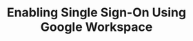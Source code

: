 ---
# -------------------------- #
#      Page & Formatting     #
# -------------------------- #

title: Enabling Single Sign-On Using Google Workspace
permalink: /account-security/single-sign-on/enabling-google-workspace-saml
summary: "Connect your Google Workspace account to Stitch and enable Single Sign-On (SSO)."

input: false
layout: tutorial
feedback: true

key: "single-sign-on-google-workspace"
type: "security"
weight: 4


# -------------------------- #
#         IdP Details        #
# -------------------------- #

idp: true
name: "google-workspace"
display-name: "Google Workspace"


# -------------------------- #
#   RELATED SIDEBAR LINKS    #
# -------------------------- #

related:
  - title: "Single Sign-On documentation"
    link: "{{ link.security.single-sign-on | prepend: site.baseurl }}"

  - title: "Stitch team roles and permissions"
    link: "{{ link.account.team-roles-permissions | prepend: site.baseurl }}"


# -------------------------- #
#        Introduction        #
# -------------------------- #

intro: |
  {% capture sso-admin %}
  If this is the first time SSO is enabled, the Stitch user who configures the connection will become an SSO Admin. Additional SSO Admins may be added by contacting support.

  Refer to the [Team member roles and permissions documentation]({{ link.account.team-roles-permissions | prepend: site.baseurl }}) for more info about privileges in Stitch.
  {% endcapture %}

  {% capture sso-admin-note %}
  Setting up or modifying an existing {{ page.display-name }} connection requires SSO Admin privileges in Stitch. {{ sso-admin }}
  {% endcapture %}

  {% include note.html first-line="**Stitch SSO Admin privileges required**" content=sso-admin-note %}

  {{ page.summary }}

  In this guide, we'll cover:

  {% for step in page.steps %}
  - [{{ step.summary | flatify }}](#{{ step.anchor }})
  {% endfor %}


# -------------------------- #
#        Requirements        #
# -------------------------- #

requirements:
  - item: |
      **SSO Admin privileges in Stitch.** {{ sso-admin }}

  - item: |
      **Super Admin privileges in {{ page.display-name }} that allow you to add and configure applications.** If you don't have these privileges, **contact a {{ page.display-name }} admin before continuing**.

      Refer to [{{ page.display-name }}'s documentation](https://support.google.com/a/answer/2405986#super_admin){:target="new"} for more info.


# -------------------------- #
#           Content          #
# -------------------------- #

steps:
  - title: "Create and configure an {{ page.display-name }} app"
    anchor: "create-configure-sso-app"
    summary: "Creating and configuring an {{ page.display-name }} app"
    content: |
      {% for substep in step.substeps %}
      - [Step 1.{{ forloop.index }}: {{ substep.title | flatify }}](#{{ substep.anchor }})
      {% endfor %}

    substeps:
      - title: "Retrieve your SSO info from Stitch"
        anchor: "retrieve-sso-info-from-stitch"
        content: |
          1. Sign into your Stitch account.
          {% include shared/sso/stitch-sso-menu-path.html type="initial-setup" %}

          Leave this page open - you'll need it to complete the setup.

      - title: "Create the app in {{ page.display-name }}"
        anchor: "create-app"
        content: |
          1. Sign into your [Google Admin Console](https://admin.google.com){:target="new"}.
          2. From the Admin console home page, click **Apps > Web and mobile apps**.
          3. Click **Add App > Add custom SAML app**.
          4. On the **App Details** page, enter the name of the custom app. Optionally, upload an **app icon**.
          5. Click **Continue**.
          6. On the **Google Identity Provider** details page, get the setup information needed by the service provider (Stitch) and select the option for downloading the IDP metadata. This will be used later for the Stitch SSO configuration steps.
          7. Click **Continue**.

      - title: "Configure SAML for the app"
        anchor: "configure-app-saml"
        parameters:
          - saml-name: "given_name"
            value: "First Name"
          - saml-name: "family_name"
            value: "Last Name"
          - saml-name: "email"
            value: "Primary Email"
        content: |
          Next, you'll configure SAML for the app starting from the **Service Provider Details** window:

          {% for sub-substep in substep.sub-substeps %}
          - [Step 1.3.{{ forloop.index }}: {{ sub-substep.title }}](#{{ sub-substep.anchor }})
          {% endfor %}

        sub-substeps:
          - title: "Define the General settings"
            anchor: "configure-app-saml--general"
            content: |
              In the **Service Provider Details** window, enter an:

              - ACS URL
              - Entity ID
              - StartURL (if needed)

              The `ACS URL` and `SP Entity ID` will come from the Stitch SSO configuration screen in the Stitch App (the browser tab you should still have open). Copy those values into the corresponding fields on the Google Workspace SAML app configuration screen, and then click **Continue**.


          - title: "Define the Attribute Statements"
            anchor: "configure-app-saml--attributes"
            content: |
              Next, you'll add the required attributes for the app:

              <table>
                <tr>
                  <td>
                    <strong>#</strong>
                  </td>
                  <td>
                    <strong>SAML Attribute Name</strong>
                  </td>
                  <td>
                    <strong>Value</strong>
                  </td>
                </tr>
                {% for parameter in substep.parameters %}
                  <tr>
                    <td>
                      {{ forloop.index }}
                    </td>
                    <td>
                      {{ parameter.saml-name }}
                    </td>
                    <td>
                      {{ parameter.value }}
                    </td>
                  </tr>
                {% endfor %}
              </table>

              To add the attributes:

              1. Click **Add another mapping**.
              2. In the **Google Directory attributes** field, select the corresponding **Value** from the dropdown. For example: `First Name` is the value for the **SAML Attribute** `given_name`.
              3. In the **App attribues** field, enter the **SAML Attribute Name** of the parameter. For example: `given_name`.
              4. Click **Add another mapping** to add the next attribute.
              5. Repeat steps 2-4 until all attributes have been added. This is how the section should look when all the parameters have been added:

                 ![Stitch attributes fully configured for the Google Workspace app]({{ site.baseurl }}/images/account-security/sso/google-workspace-attributes-screen.png)
              6. When complete, click **Finish**.

      - title: "Grant users access to the app"
        anchor: "grant-user-app-access"
        content: |
          The last step to configuring the app is to grant access to users in your {{ page.display-name }} instance. This ensures that they'll be able to access Stitch via SSO.

          Using the process your organization follows, grant Stitch {{ page.display-name }} app access to your colleagues.

  - title: "Connect to Stitch"
    anchor: "connect-to-stitch"
    summary: "Connecting your {{ page.display-name }} app to Stitch"
    content: |
      Navigate back to the page where your Stitch account is open.

      1. In Stitch, scroll down to the **Connect to Stitch** section of the {{ page.display-name }} setup page.
      2. Click **Upload SAML Metadata**.
      3. Locate and select the `GoogleIDPMetadata.xml` file you downloaded in [Step 1.2](#create-app).

  - title: "Activate SSO"
    anchor: "activate-sso"
    summary: "Activating SSO for your Stitch account"
    content: |
      When finished, click the **Activate SSO** button.

next-steps: |
  After you've enabled SSO for your Stitch account, remember to grant Stitch access to users in your {{ page.display-name }} instance, if you haven't already.
---